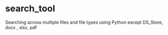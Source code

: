 # search_tool
Searching across multiple files and file types using Python except DS_Store, docx , xlsx, pdf
